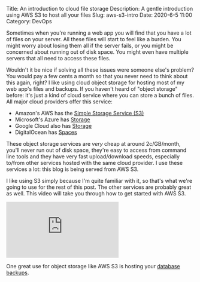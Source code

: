 Title: An introduction to cloud file storage
Description: A gentle introduction using AWS S3 to host all your files
Slug: aws-s3-intro
Date: 2020-6-5 11:00
Category: DevOps

Sometimes when you're running a web app you will find that you have a lot of files on your server. All these files will start to feel like a burden. You might worry about losing them all if the server fails, or you might be concerned about running out of disk space. You might even have multiple servers that all need to access these files.

Wouldn't it be nice if solving all these issues were someone else's problem? You would pay a few cents a month so that you never need to think about this again, right? I like using cloud object storage for hosting most of my web app's files and backups. If you haven't heard of "object storage" before: it's just a kind of cloud service where you can store a bunch of files. All major cloud providers offer this service:

- Amazon's AWS has the [Simple Storage Service (S3)](https://aws.amazon.com/s3/)
- Microsoft's Azure has [Storage](https://azure.microsoft.com/en-us/services/storage/)
- Google Cloud also has [Storage](https://cloud.google.com/storage)
- DigitalOcean has [Spaces](https://www.digitalocean.com/products/spaces/)

These object storage services are _very_ cheap at around 2c/GB/month, you'll never run out of disk space, they're easy to access from command line tools and they have very fast upload/download speeds, especially to/from other services hosted with the same cloud provider. I use these services a lot: this blog is being served from AWS S3.

I like using S3 simply because I'm quite familiar with it, so that's what we're going to use for the rest of this post. The other services are probably great as well. This video will take you through how to get started with AWS S3.

<div class="yt-embed">
    <iframe 
        src="https://www.youtube.com/embed/b-icwbsGZkc" 
        frameborder="0" 
        allow="accelerometer; autoplay; encrypted-media; gyroscope; picture-in-picture" 
        allowfullscreen
    >
    </iframe>
</div>

One great use for object storage like AWS S3 is hosting your [database backups]({filename}/databases/postgres-backup-automate.md).
